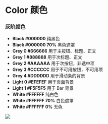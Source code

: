 
# Color 颜色

### 灰阶颜色
- **Black #000000** 纯黑色
- **Black #000000 70%** 黑色遮罩
- **Grey 0 #666666** 用于主按钮、标题、正文
- **Grey 1 #888888** 用于次标题、正文
- **Grey 2 #AAAAAA** 用于次按钮，非选中项
- **Grey 3 #CCCCCC** 用于不可用按钮，不可用项
- **Grey 4 #DDDDDD** 用于滑动条的背景
- **Light 0 #EFEFEF** 用于页面背景
- **Light 1 #F5F5F5** 用于 Bar 背景
- **White #FFFFFF** 纯白色
- **White #FFFFFF 70%** 白色遮罩
-  **White #FFFFFF 0%** 无色



![][image-1]

[image-1]:	https://github.com/viomiui/viomiui.image/blob/master/UIKit/Colors.png?raw=true